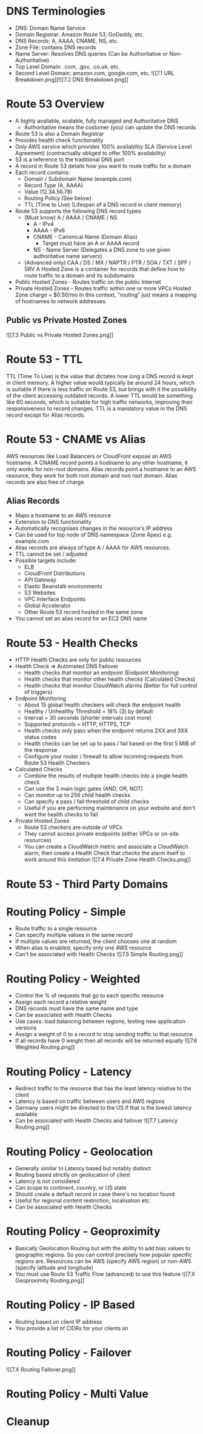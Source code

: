 # DNS Terminologies
- DNS: Domain Name Service
- Domain Registrar: Amazon Route 53, GoDaddy, etc.
- DNS Records: A, AAAA, CNAME, NS, etc.
- Zone File: contains DNS records
- Name Server: Resolves DNS queries (Can be Authoritative or Non-Authoritative)
- Top Level Domain: .com, .gov, .co.uk, etc.
- Second Level Domain: amazon.com, google.com, etc.
![[7.1 URL Breakdown.png]]![[7.2 DNS Breakdown.png]]
# Route 53 Overview
- A highly available, scalable, fully managed and Authoritative DNS
	- Authoritative means the customer (you) can update the DNS records
- Route 53 is also a Domain Registrar
- Provides health check functionality
- Only AWS service which provides 100% availability SLA (Service Level Agreement) (contractually obliged to offer 100% availability)
- 53 is a reference to the traditional DNS port
- A record in Route 53 details how you want to route traffic for a domain
- Each record contains:
	- Domain / Subdomain Name  (example.com)
	- Record Type (A, AAAA)
	- Value (12.34.56.78)
	- Routing Policy (See below)
	- TTL (Time to Live) (Lifespan of a DNS record in client memory)
- Route 53 supports the following DNS record types
	- (Must know) A / AAAA / CNAME / NS
		- A - IPv4
		- AAAA - IPv6
		- CNAME - Canonical Name (Domain Alias)
			- Target must have an A or AAAA record
		- NS - Name Server (Delegates a DNS zone to use given authoritative name servers)
	- (Advanced only) CAA / DS / MX / NAPTR / PTR / SOA / TXT / SPF / SRV
A Hosted Zone is a container for records that define how to route traffic to a domain and its subdomains
- Public Hosted Zones - Routes traffic on the public Internet
- Private Hosted Zones - Routes traffic within one or more VPCs
Hosted Zone charge = $0.50/mo
In this context, "routing" just means a mapping of hostnames to network addresses.
## Public vs Private Hosted Zones
![[7.3 Public vs Private Hosted Zones.png]]
# Route 53 - TTL
TTL (Time To Live) is the value that dictates how long a DNS record is kept in client memory. A higher value would typically be around 24 hours, which is suitable if there is less traffic on Route 53, but brings with it the possibility of the client accessing outdated records. A lower TTL would be something like 60 seconds, which is suitable for high traffic networks, improving their responsiveness to record changes.
TTL is a mandatory value in the DNS record except for Alias records.
# Route 53 - CNAME vs Alias
AWS resources like Load Balancers or CloudFront expose an AWS hostname. A CNAME record points a hostname to any other hostname, it only works for non-root domains. Alias records point a hostname to an AWS resource, they work for both root domain and non root domain. Alias records are also free of charge.
## Alias Records
- Maps a hostname to an AWS resource
- Extension to DNS functionality
- Automatically recognises changes in the resource's IP address
- Can be used for top node of DNS namespace (Zone Apex) e.g. example.com
- Alias records are always of type A / AAAA for AWS resources.
- TTL cannot be set / adjusted
- Possible targets include:
	- ELB
	- CloudFront Distributions
	- API Gateway
	- Elastic Beanstalk environments
	- S3 Websites
	- VPC Interface Endpoints
	- Global Accelerator
	- Other Route 53 record hosted in the same zone
- You cannot set an alias record for an EC2 DNS name
# Route 53 - Health Checks
- HTTP Health Checks are only for public resources
- Health Check => Automated DNS Failover
	- Health checks that monitor an endpoint (Endpoint Monitoring)
	- Health checks that monitor other health checks (Calculated Checks)
	- Health checks that monitor CloudWatch alarms (Better for full control of triggers)
- Endpoint Monitoring
	- About 15 global health checkers will check the endpoint health
	- Healthy / Unhealthy Threshold = 18% (3) by default
	- Interval = 30 seconds (shorter intervals cost more)
	- Supported protocols = HTTP, HTTPS, TCP
	- Health checks only pass when the endpoint returns 2XX and 3XX status codes
	- Health checks can be set up to pass / fail based on the first 5 MiB of the response
	- Configure your router / firewall to allow incoming requests from Route 53 Health Checkers
- Calculated Checks
	- Combine the results of multiple health checks into a single health check
	- Can use the 3 main logic gates (AND, OR, NOT)
	- Can monitor up to 256 child health checks
	- Can specify a pass / fail threshold of child checks
	- Useful if you are performing maintenance on your website and don't want the health checks to fail
- Private Hosted Zones
	- Route 53 checkers are outside of VPCs
	- They cannot access private endpoints (either VPCs or on-site resources)
	- You can create a CloudWatch metric and associate a CloudWatch alarm, then create a Health Check that checks the alarm itself to work around this limitation
![[7.4 Private Zone Health Checks.png]]
# Route 53 - Third Party Domains
# Routing Policy - Simple
- Route traffic to a single resource
- Can specify multiple values in the same record
- If multiple values are returned, the client chooses one at random
- When alias is enabled, specify only one AWS resource
- Can't be associated with Health Checks
![[7.5 Simple Routing.png]]
# Routing Policy - Weighted
- Control the % of requests that go to each specific resource
- Assign each record a relative weight
- DNS records must have the same name and type
- Can be associated with Health Checks
- Use cases: load balancing between regions, testing new application versions
- Assign a weight of 0 to a record to stop sending traffic to that resource
- If all records have 0 weight then all records will be returned equally
![[7.6 Weighted Routing.png]]
# Routing Policy - Latency
- Redirect traffic to the resource that has the least latency relative to the client
- Latency is based on traffic between users and AWS regions
- Germany users might be directed to the US if that is the lowest latency available
- Can be associated with Health Checks and failover
![[7.7 Latency Routing.png]]
# Routing Policy - Geolocation
- Generally similar to Latency based but notably distinct
- Routing based strictly on geolocation of client
- Latency is not considered
- Can scope to continent, country, or US state
- Should create a default record in case there's no location found
- Useful for regional content restriction, localisation etc.
- Can be associated with Health Checks
# Routing Policy - Geoproximity
- Basically Geolocation Routing but with the ability to add bias values to geographic regions. So you can control precisely how popular specific regions are. Resources can be AWS (specify AWS region) or non-AWS (specify latitude and longitude)
- You must use Route 53 Traffic Flow (advanced) to use this feature
![[7.X Geoproximity Routing.png]]
# Routing Policy - IP Based
- Routing based on client IP address
- You provide a list of CIDRs for your clients an
# Routing Policy - Failover
![[7.X Routing Failover.png]]
# Routing Policy - Multi Value
# Cleanup
